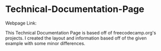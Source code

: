 # Technical-Documentation-Page

Webpage Link: 

This Technical Documentation Page is based off of freecodecamp.org's projects. I created the layout and information based off of the given example with some minor differences.
